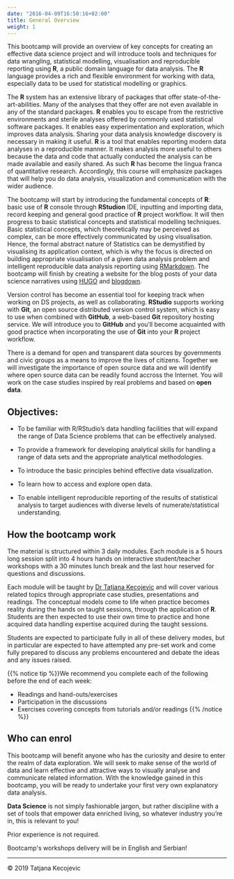 ```yaml
---
date: "2016-04-09T16:50:16+02:00"
title: General Overview
weight: 1
---
```



This bootcamp will provide an overview of key concepts for creating an effective data science project and will introduce tools and techniques for data wrangling, statistical modelling, visualisation and reproducible reporting using **R**, a public domain language for data analysis. The **R** language provides a rich and flexible environment for working with data, especially data to be used for statistical modelling or graphics. 

The **R** system has an extensive library of packages that offer state-of-the-art-abilities. Many of the analyses that they offer are not even available in any of the standard packages. **R** enables you to escape from the restrictive environments and sterile analyses offered by commonly used statistical software packages. It enables easy experimentation and exploration, which improves data analysis. Sharing your data analysis knowledge discovery is necessary in making it useful. **R** is a tool that enables reporting modern data analyses in a reproducible manner. It makes analysis more useful to others because the data and code that actually conducted the analysis can be made available and easily shared. As such **R** has become the lingua franca of quantitative research. Accordingly, this course will emphasize packages that will help you do data analysis, visualization and communication with the wider audience.

The bootcamp will start by introducing the fundamental concepts of **R**: basic use of **R** console through **RStudion** IDE, inputting and importing data, record keeping and general good practice of **R** project workflow. It will then progress to basic statistical concepts and statistical modelling techniques. Basic statistical concepts, which theoretically may be perceived as complex, can be more effectively communicated by using visualisation. Hence, the formal abstract nature of Statistics can be demystified by visualising its application context, which is why the focus is directed on building appropriate visualisation of a given data analysis problem and intelligent reproducible data analysis reporting using [RMarkdown](https://rmarkdown.rstudio.com/). The bootcamp will finish by creating a website for the blog posts of your data science narratives using [HUGO](https://gohugo.io/) and [blogdown](https://bookdown.org/yihui/blogdown/).

Version control has become an essential tool for keeping track when working on DS projects, as well as collaborating. **RStudio** supports working with **Git**, an open source distributed version control system, which is easy to use when combined with **GitHub**, a web-based **Git** repository hosting service. We will introduce you to **GitHub** and you’ll become acquainted with good practice when incorporating the use of **Git** into your **R** project workflow. 

There is a demand for open and transparent data sources by governments and civic groups as a means to improve the lives of citizens. Together we will investigate the importance of open source data and we will identify where open source data can be readily found accross the Internet. You will work on the case studies inspired by real problems and based on **open data**. 

## Objectives:

- To be familiar with R/RStudio’s data handling facilities that will expand the range of Data Science problems that can be effectively analysed.

- To provide a framework for developing analytical skills for handling a range of data sets and the appropriate analytical methodologies.

- To introduce the basic principles behind effective data visualization.

- To learn how to access and explore open data.

- To enable intelligent reproducible reporting of the results of statistical analysis to target audiences with diverse levels of numerate/statistical understanding.



## How the bootcamp work

The material is structured within 3 daily modules. Each module is a 5 hours long session split into 4 hours hands on interactive student/teacher workshops with a 30 minutes lunch break and the last hour reserved for questions and discussions.

Each module will be taught by [Dr Tatjana Kecojevic](tanjakec.github.io) and will cover various related topics through appropriate case studies, presentations and readings. The conceptual models come to life when practice becomes reality during the hands on taught sessions, through the application of **R**. Students are then expected to use their own time to practice and hone acquired data handling expertise acquired during the taught sessions.

Students are expected to participate fully in all of these delivery modes, but in particular are expected to have attempted any pre-set work and come fully prepared to discuss any problems encountered and debate the ideas and any issues raised. 

{{% notice tip %}}We recommend you complete each of the following before the end of each week:

* Readings and hand-outs/exercises
* Participation in the discussions
* Exercises covering concepts from tutorials and/or readings 
{{% /notice %}}


## Who can enrol

This bootcamp will benefit anyone who has the curiosity and desire to enter the realm of data exploration. We will seek to make sense of the world of data and learn effective and attractive ways to visually analyse and communicate related information. With the knowledge gained in this bootcamp, you will be ready to undertake your first very own explanatory data analysis. 

**Data Science** is not simply fashionable jargon, but rather discipline with a set of tools that empower data enriched living, so whatever industry you’re in, this is relevant to you!

Prior experience is not required.

Bootcamp's workshops delivery will be in English and Serbian! 

-----------------------------
© 2019 Tatjana Kecojevic
